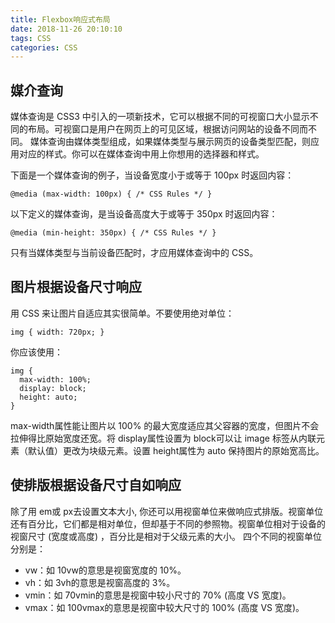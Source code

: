 ```yaml
---
title: Flexbox响应式布局
date: 2018-11-26 20:10:10
tags: CSS
categories: CSS
---
```


## 媒介查询
媒体查询是 CSS3 中引入的一项新技术，它可以根据不同的可视窗口大小显示不同的布局。可视窗口是用户在网页上的可见区域，根据访问网站的设备不同而不同。
媒体查询由媒体类型组成，如果媒体类型与展示网页的设备类型匹配，则应用对应的样式。你可以在媒体查询中用上你想用的选择器和样式。
<!-- more -->
下面是一个媒体查询的例子，当设备宽度小于或等于 100px 时返回内容：

```
@media (max-width: 100px) { /* CSS Rules */ }
```

以下定义的媒体查询，是当设备高度大于或等于 350px 时返回内容：

```
@media (min-height: 350px) { /* CSS Rules */ }
```

只有当媒体类型与当前设备匹配时，才应用媒体查询中的 CSS。

## 图片根据设备尺寸响应
用 CSS 来让图片自适应其实很简单。不要使用绝对单位：
```
img { width: 720px; }
```
你应该使用：
```
img {
  max-width: 100%;
  display: block;
  height: auto;
}
```
max-width属性能让图片以 100% 的最大宽度适应其父容器的宽度，但图片不会拉伸得比原始宽度还宽。将 display属性设置为 block可以让 image 标签从内联元素（默认值）更改为块级元素。设置 height属性为 auto 保持图片的原始宽高比。

## 使排版根据设备尺寸自如响应
除了用 em或 px去设置文本大小, 你还可以用视窗单位来做响应式排版。视窗单位还有百分比，它们都是相对单位，但却基于不同的参照物。视窗单位相对于设备的视窗尺寸 (宽度或高度) ，百分比是相对于父级元素的大小。
四个不同的视窗单位分别是：
* vw：如 10vw的意思是视窗宽度的 10%。
* vh：如 3vh的意思是视窗高度的 3%。
* vmin：如 70vmin的意思是视窗中较小尺寸的 70% (高度 VS 宽度)。
* vmax：如 100vmax的意思是视窗中较大尺寸的 100% (高度 VS 宽度)。


